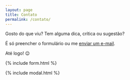 ```yaml
---
layout: page
title: Contato
permalink: /contato/
---
```


Gosto do que viu? Tem alguma dica, crítica ou sugestão? 

É só preencher o formulário ou me [enviar um e-mail](mailto:{{site.email}}).

Até logo! :wink:

{% include form.html %}

{% include modal.html %}
